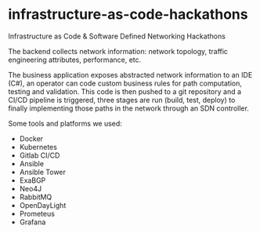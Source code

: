 # infrastructure-as-code-hackathons
Infrastructure as Code &amp; Software Defined Networking Hackathons

The backend collects network information: network topology, traffic engineering attributes, performance, etc.

The business application exposes abstracted network information to an IDE (C#), an operator can code custom 
business rules for path computation, testing and validation. This code is then pushed to a git repository and
a CI/CD pipeline is triggered, three stages are run (build, test, deploy) to finally implementing those paths
in the network through an SDN controller.

Some tools and platforms we used:

- Docker
- Kubernetes
- Gitlab CI/CD
- Ansible
- Ansible Tower
- ExaBGP
- Neo4J
- RabbitMQ
- OpenDayLight
- Prometeus
- Grafana
